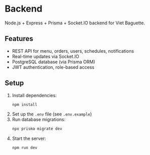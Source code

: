 # Backend

Node.js + Express + Prisma + Socket.IO backend for Viet Baguette.

## Features
- REST API for menu, orders, users, schedules, notifications
- Real-time updates via Socket.IO
- PostgreSQL database (via Prisma ORM)
- JWT authentication, role-based access

## Setup
1. Install dependencies:
   ```bash
   npm install
   ```
2. Set up the `.env` file (see `.env.example`)
3. Run database migrations:
   ```bash
   npx prisma migrate dev
   ```
4. Start the server:
   ```bash
   npm run dev
   ``` 
